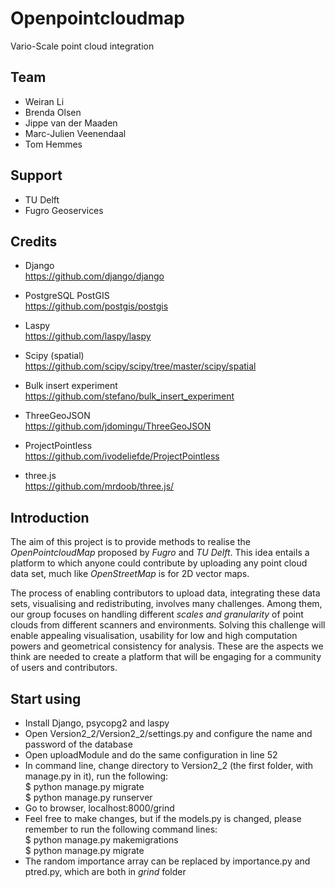 # Openpointcloudmap

Vario-Scale point cloud integration

## Team

- Weiran Li
- Brenda Olsen
- Jippe van der Maaden
- Marc-Julien Veenendaal
- Tom Hemmes

## Support

- TU Delft
- Fugro Geoservices

## Credits

- Django<br>
https://github.com/django/django

- PostgreSQL PostGIS<br>
https://github.com/postgis/postgis

- Laspy<br>
https://github.com/laspy/laspy

- Scipy (spatial)<br>
https://github.com/scipy/scipy/tree/master/scipy/spatial

- Bulk insert experiment<br>
https://github.com/stefano/bulk_insert_experiment

- ThreeGeoJSON<br>
https://github.com/jdomingu/ThreeGeoJSON

- ProjectPointless<br>
https://github.com/ivodeliefde/ProjectPointless

- three.js<br>
https://github.com/mrdoob/three.js/

## Introduction

The aim of this project is to provide methods to realise the *OpenPointcloudMap* proposed by *Fugro* and *TU Delft*. This idea entails a platform to which anyone could contribute by uploading any point cloud data set, much like *OpenStreetMap* is for 2D vector maps.

The process of enabling contributors to upload data, integrating these data sets, visualising and redistributing, involves many challenges. Among them, our group focuses on handling different *scales and granularity* of point clouds from different scanners and environments. Solving this challenge will enable appealing visualisation, usability for low and high computation powers and geometrical consistency for analysis. These are the aspects we think are needed to create a platform that will be engaging for a community of users and contributors.

## Start using

- Install Django, psycopg2 and laspy
- Open Version2_2/Version2_2/settings.py and configure the name and password of the database
- Open uploadModule and do the same configuration in line 52
- In command line, change directory to Version2_2 (the first folder, with manage.py in it), run the following:<br>
$ python manage.py migrate<br>
$ python manage.py runserver
- Go to browser, localhost:8000/grind
- Feel free to make changes, but if the models.py is changed, please remember to run the following command lines:<br>
$ python manage.py makemigrations<br>
$ python manage.py migrate
- The random importance array can be replaced by importance.py and ptred.py, which are both in *grind* folder
